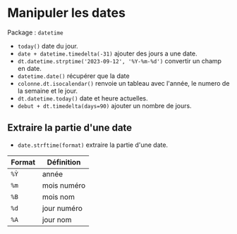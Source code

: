 # Manipuler les dates

Package : `datetime`

* `today()` date du jour.
* `date + datetime.timedelta(-31)` ajouter des jours a une date.
* `dt.datetime.strptime('2023-09-12', '%Y-%m-%d')` convertir un champ en date.
* `datetime.date()` récupérer que la date
* `colonne.dt.isocalendar()` renvoie un tableau avec l'année, le numero de la semaine et le jour.
* `dt.datetime.today()` date et heure actuelles.
* `debut + dt.timedelta(days=90)` ajouter un nombre de jours.
  
## Extraire la partie d'une date

* `date.strftime(format)` extraire la partie d'une date.

Format | Définition
-------|---------
`%Ỳ`   | année
`%m`   | mois numéro
`%B`   | mois nom
`%d`   | jour numéro
`%A`   | jour nom
